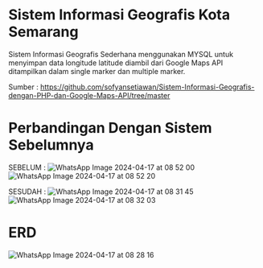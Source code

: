 # Sistem Informasi Geografis Kota Semarang
Sistem Informasi Geografis Sederhana menggunakan MYSQL untuk menyimpan data longitude latitude diambil dari Google Maps API ditampilkan dalam single marker dan multiple marker.

Sumber : https://github.com/sofyansetiawan/Sistem-Informasi-Geografis-dengan-PHP-dan-Google-Maps-API/tree/master
# Perbandingan Dengan Sistem Sebelumnya
SEBELUM :
![WhatsApp Image 2024-04-17 at 08 52 00](https://github.com/audissaaf/PengkodeanDanPemrograman-SistemInformasiGeografis/assets/152130379/4d904554-d2ef-4d42-8e3d-a7ede389550b)
![WhatsApp Image 2024-04-17 at 08 52 20](https://github.com/audissaaf/PengkodeanDanPemrograman-SistemInformasiGeografis/assets/152130379/9751f96f-b787-4fed-bafd-5302a9c5e901)

SESUDAH :
![WhatsApp Image 2024-04-17 at 08 31 45](https://github.com/audissaaf/PengkodeanDanPemrograman-SistemInformasiGeografis/assets/152130379/9582d984-b8d7-4c1a-844c-64433176651b)
![WhatsApp Image 2024-04-17 at 08 32 03](https://github.com/audissaaf/PengkodeanDanPemrograman-SistemInformasiGeografis/assets/152130379/970f2332-8483-4d45-8492-d0667630fbcd)
# ERD
![WhatsApp Image 2024-04-17 at 08 28 16](https://github.com/audissaaf/PengkodeanDanPemrograman-SistemInformasiGeografis/assets/152130379/41000405-b696-48d3-9c43-134389337b50)

